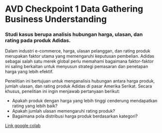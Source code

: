 # AVD Checkpoint 1 Data Gathering Business Understanding
### Studi kasus berupa analisis hubungan harga, ulasan, dan rating pada produk Adidas.<br>
Dalam industri e-commerce, harga, ulasan pelanggan, dan rating produk merupakan faktor utama yang memengaruhi keputusan pembelian. Adidas sebagai salah satu merek global perlu memahami bagaimana faktor-faktor ini saling berkaitan untuk menyusun strategi pemasaran dan penetapan harga yang lebih efektif.<br>

Penelitian ini bertujuan untuk menganalisis hubungan antara harga produk, jumlah ulasan, dan rating produk Adidas di pasar Amerika Serikat. Secara khusus, penelitian ini ingin menjawab pertanyaan berikut:<br>
- Apakah produk dengan harga yang lebih tinggi cenderung mendapatkan rating yang lebih baik?
- Apakah jumlah ulasan memengaruhi rating produk?
- Bagaimana pola distribusi harga produk berdasarkan kategori?<br>

[Link google colab](https://colab.research.google.com/drive/1pF5Ov4e-2OajV1UejiUJeLrVlUkYLgxW?usp=sharing)
